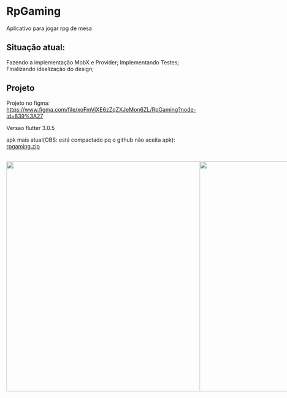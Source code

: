 # RpGaming

Aplicativo para jogar rpg de mesa

## Situação atual:
Fazendo a implementação MobX e Provider; 
Implementando Testes;
Finalizando idealização do design;
<br />

## Projeto
Projeto no figma: https://www.figma.com/file/xoFmVjXE6zZqZXJeMon6ZL/RpGaming?node-id=839%3A27

Versao flutter 3.0.5

apk mais atual(OBS: está compactado pq o github não aceita apk): 
[rpgaming.zip](https://github.com/GuilhermeZety/RpGaming/files/9285195/rpgaming.zip)

<br />
<div style="display: flex;">
  <img src="https://user-images.githubusercontent.com/90266977/183520578-1d7037c7-fca5-4cff-8c99-16754b0d6327.png" data-canonical-src="https://user-images.githubusercontent.com/90266977/183520578-1d7037c7-fca5-4cff-8c99-16754b0d6327.png" height="600" />
  <img src="https://user-images.githubusercontent.com/90266977/183519918-153d1279-d5c3-4e2a-95e3-52fa0e6b6845.png" data-canonical-src="https://user-images.githubusercontent.com/90266977/183519918-153d1279-d5c3-4e2a-95e3-52fa0e6b6845.png" height="600" />
</div>
